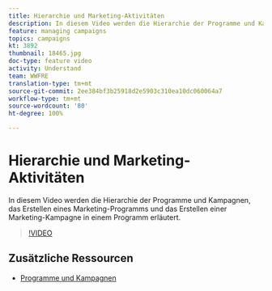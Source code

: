 ```yaml
---
title: Hierarchie und Marketing-Aktivitäten
description: In diesem Video werden die Hierarchie der Programme und Kampagnen in Adobe Campaign Standard (ACS), das Erstellen eines Marketing-Programms und das Erstellen einer Marketing-Kampagne in einem Programm erläutert.
feature: managing campaigns
topics: campaigns
kt: 3892
thumbnail: 18465.jpg
doc-type: feature video
activity: Understand
team: WWFRE
translation-type: tm+mt
source-git-commit: 2ee384bf3b25918d2e5903c310ea10dc060064a7
workflow-type: tm+mt
source-wordcount: '80'
ht-degree: 100%

---
```



# Hierarchie und Marketing-Aktivitäten

In diesem Video werden die Hierarchie der Programme und Kampagnen, das Erstellen eines Marketing-Programms und das Erstellen einer Marketing-Kampagne in einem Programm erläutert.

>[!VIDEO](https://video.tv.adobe.com/v/18465?quality=12)

## Zusätzliche Ressourcen

* [Programme und Kampagnen](https://docs.adobe.com/content/help/de-DE/campaign-standard/using/getting-started/marketing-plans/programs-and-campaigns.html)
